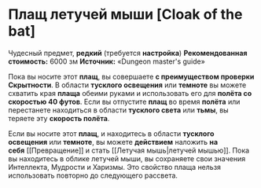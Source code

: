 # Плащ летучей мыши [Cloak of the bat]

Чудесный предмет, **редкий** (требуется **настройка**)
**Рекомендованная стоимость:** 6000 зм
**Источник:** «Dungeon master's guide»

Пока вы носите этот **плащ**, вы совершаете **с преимуществом проверки Скрытности**. В области **тусклого освещения** или **темноте** вы можете схватить края **плаща** обеими руками и использовать его для **полёта со скоростью 40 футов**. Если вы отпустите **плащ** во время **полёта** или перестанете находиться в области **тусклого света** или **тьмы**, вы теряете эту **скорость полёта**.

Если вы носите этот **плащ**, и находитесь в области **тусклого освещения** или **темноте**, вы можете **действием** наложить **на себя** [[Превращение]] и стать [[Летучая мышь|летучей мышью]]. Пока вы находитесь в облике летучей мыши, вы сохраняете свои значения Интеллекта, Мудрости и Харизмы. Это свойство плаща нельзя использовать повторно до следующего рассвета.